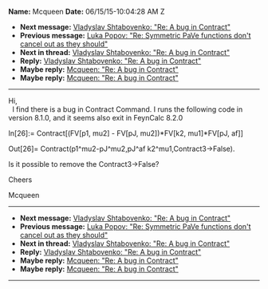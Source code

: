 **Name:** Mcqueen
**Date:** 06/15/15-10:04:28 AM Z

  - **Next message:** [Vladyslav Shtabovenko: "Re: A bug in
    Contract"](0915.html)
  - **Previous message:** [Luka Popov: "Re: Symmetric PaVe functions
    don't cancel out as they should"](0913.html)
  - **Next in thread:** [Vladyslav Shtabovenko: "Re: A bug in
    Contract"](0915.html)
  - **Reply:** [Vladyslav Shtabovenko: "Re: A bug in
    Contract"](0915.html)
  - **Maybe reply:** [Mcqueen: "Re: A bug in Contract"](0916.html)
  - **Maybe reply:** [Mcqueen: "Re: A bug in Contract"](0918.html)

-----

Hi,  
  I find there is a bug in Contract Command. I runs the following code
in version 8.1.0, and it seems also exit in FeynCalc 8.2.0  

In[26]:= Contract[(FV[p1, mu2] - FV[pJ,
mu2])\*FV[k2, mu1]\*FV[pJ, af]]  

Out[26]= Contract(p1^mu2-pJ^mu2,pJ^af
k2^mu1,Contract3-\>False).  

Is it possible to remove the Contract3-\>False?  

Cheers  

Mcqueen  

-----

  - **Next message:** [Vladyslav Shtabovenko: "Re: A bug in
    Contract"](0915.html)
  - **Previous message:** [Luka Popov: "Re: Symmetric PaVe functions
    don't cancel out as they should"](0913.html)
  - **Next in thread:** [Vladyslav Shtabovenko: "Re: A bug in
    Contract"](0915.html)
  - **Reply:** [Vladyslav Shtabovenko: "Re: A bug in
    Contract"](0915.html)
  - **Maybe reply:** [Mcqueen: "Re: A bug in Contract"](0916.html)
  - **Maybe reply:** [Mcqueen: "Re: A bug in Contract"](0918.html)

-----

